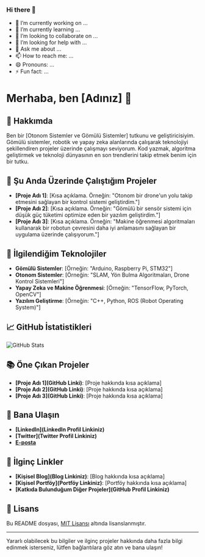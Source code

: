### Hi there 👋


- 🔭 I’m currently working on ...
- 🌱 I’m currently learning ...
- 👯 I’m looking to collaborate on ...
- 🤔 I’m looking for help with ...
- 💬 Ask me about ...
- 📫 How to reach me: ...
- 😄 Pronouns: ...
- ⚡ Fun fact: ...

# Merhaba, ben [Adınız] 👋

## 🚀 Hakkımda
Ben bir [Otonom Sistemler ve Gömülü Sistemler] tutkunu ve geliştiricisiyim. Gömülü sistemler, robotik ve yapay zeka alanlarında çalışarak teknolojiyi şekillendiren projeler üzerinde çalışmayı seviyorum. Kod yazmak, algoritma geliştirmek ve teknoloji dünyasının en son trendlerini takip etmek benim için bir tutku.

## 🔭 Şu Anda Üzerinde Çalıştığım Projeler
- **[Proje Adı 1]**: [Kısa açıklama. Örneğin: "Otonom bir drone'un yolu takip etmesini sağlayan bir kontrol sistemi geliştirdim."]
- **[Proje Adı 2]**: [Kısa açıklama. Örneğin: "Gömülü bir sensör sistemi için düşük güç tüketimi optimize eden bir yazılım geliştirdim."]
- **[Proje Adı 3]**: [Kısa açıklama. Örneğin: "Makine öğrenmesi algoritmaları kullanarak bir robotun çevresini daha iyi anlamasını sağlayan bir uygulama üzerinde çalışıyorum."]

## 🌟 İlgilendiğim Teknolojiler
- **Gömülü Sistemler**: [Örneğin: "Arduino, Raspberry Pi, STM32"]
- **Otonom Sistemler**: [Örneğin: "SLAM, Yön Bulma Algoritmaları, Drone Kontrol Sistemleri"]
- **Yapay Zeka ve Makine Öğrenmesi**: [Örneğin: "TensorFlow, PyTorch, OpenCV"]
- **Yazılım Geliştirme**: [Örneğin: "C++, Python, ROS (Robot Operating System)"]

## 📈 GitHub İstatistikleri
![GitHub Stats](https://github-readme-stats.vercel.app/api?username=befendi&show_icons=true&hide_title=true&hide=contribs,prs&count_private=true&hide_border=true&theme=dark)

## 📚 Öne Çıkan Projeler
- **[Proje Adı 1](GitHub Linki)**: [Proje hakkında kısa açıklama]
- **[Proje Adı 2](GitHub Linki)**: [Proje hakkında kısa açıklama]
- **[Proje Adı 3](GitHub Linki)**: [Proje hakkında kısa açıklama]

## 💬 Bana Ulaşın
- **[LinkedIn](LinkedIn Profil Linkiniz)**
- **[Twitter](Twitter Profil Linkiniz)**
- **[E-posta](mailto:your.email@example.com)**

## 🚀 İlginç Linkler
- **[Kişisel Blog](Blog Linkiniz)**: [Blog hakkında kısa açıklama]
- **[Kişisel Portföy](Portföy Linkiniz)**: [Portföy hakkında kısa açıklama]
- **[Katkıda Bulunduğum Diğer Projeler](GitHub Profil Linkiniz)**

## 📜 Lisans
Bu README dosyası, [MIT Lisansı](LICENSE) altında lisanslanmıştır.

---

Yararlı olabilecek bu bilgiler ve ilginç projeler hakkında daha fazla bilgi edinmek isterseniz, lütfen bağlantılara göz atın ve bana ulaşın!

